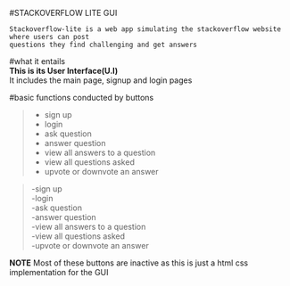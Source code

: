 #STACKOVERFLOW LITE GUI

```
Stackoverflow-lite is a web app simulating the stackoverflow website where users can post
questions they find challenging and get answers
```

#what it entails  
**This is its User Interface(U.I)**  
It includes the main page, signup and login pages

#basic functions conducted by buttons

> - sign up
> - login
> - ask question
> - answer question
> - view all answers to a question
> - view all questions asked
> - upvote or downvote an answer

> -sign up  
  -login  
  -ask question  
  -answer question  
  -view all answers to a question  
  -view all questions asked  
  -upvote or downvote an answer  

**NOTE**
Most of these buttons are inactive as this is just a html css  
 implementation for the GUI
